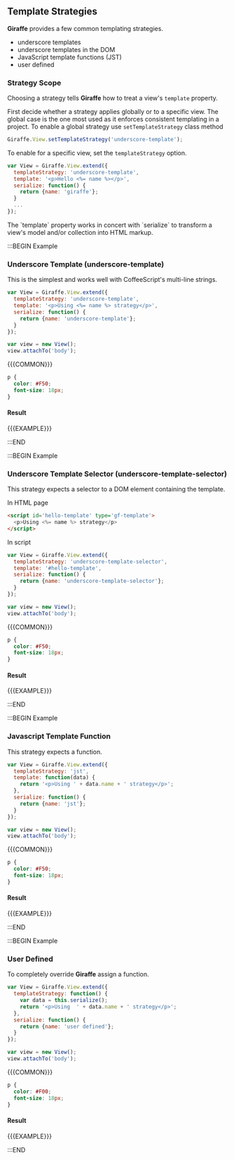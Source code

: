 ## Template Strategies

__Giraffe__ provides a few common templating strategies.

* underscore templates
* underscore templates in the DOM
* JavaScript template functions (JST)
* user defined

### Strategy Scope

Choosing a strategy tells __Giraffe__ how to treat a view's `template`
property.

First decide whether a strategy applies globally or to a specific view.
The global case is the one most used as it enforces consistent templating
in a project. To enable a global strategy use `setTemplateStrategy` class
method

```js
Giraffe.View.setTemplateStrategy('underscore-template');
```

To enable for a specific view, set the `templateStrategy` option.

```js
var View = Giraffe.View.extend({
  templateStrategy: 'underscore-template',
  template: '<p>Hello <%= name %></p>',
  serialize: function() {
    return {name: 'giraffe'};
  }
  ...
});
```

<div class='note' markdown='1'>
The `template` property works in concert with `serialize`
to transform a view's model and/or collection into HTML markup.
</div>

:::BEGIN Example
### Underscore Template (underscore-template)

This is the simplest and works well with CoffeeScript's multi-line
strings.

```js
var View = Giraffe.View.extend({
  templateStrategy: 'underscore-template',
  template: '<p>Using <%= name %> strategy</p>',
  serialize: function() {
    return {name: 'underscore-template'};
  }
});

var view = new View();
view.attachTo('body');
```

{{{COMMON}}}

```css --hide
p {
  color: #F50;
  font-size: 18px;
}
```


#### Result

{{{EXAMPLE}}}

:::END


:::BEGIN Example
### Underscore Template Selector (underscore-template-selector)

This strategy expects a selector to a DOM element containing the template.

In HTML page

```html
<script id='hello-template' type='gf-template'>
  <p>Using <%= name %> strategy</p>
</script>
```

In script

```js
var View = Giraffe.View.extend({
  templateStrategy: 'underscore-template-selector',
  template: '#hello-template',
  serialize: function() {
    return {name: 'underscore-template-selector'};
  }
});

var view = new View();
view.attachTo('body');
```

{{{COMMON}}}

```css --hide
p {
  color: #F50;
  font-size: 18px;
}
```


#### Result

{{{EXAMPLE}}}

:::END

:::BEGIN Example
### Javascript Template Function

This strategy expects a function.

```js
var View = Giraffe.View.extend({
  templateStrategy: 'jst',
  template: function(data) {
    return '<p>Using ' + data.name + ' strategy</p>';
  },
  serialize: function() {
    return {name: 'jst'};
  }
});

var view = new View();
view.attachTo('body');
```

{{{COMMON}}}

```css --hide
p {
  color: #F50;
  font-size: 18px;
}
```

#### Result

{{{EXAMPLE}}}

:::END


:::BEGIN Example
### User Defined

To completely override __Giraffe__ assign a function.

```js
var View = Giraffe.View.extend({
  templateStrategy: function() {
    var data = this.serialize();
    return '<p>Using  ' + data.name + ' strategy</p>';
  },
  serialize: function() {
    return {name: 'user defined'};
  }
});

var view = new View();
view.attachTo('body');
```

{{{COMMON}}}

```css --hide
p {
  color: #F00;
  font-size: 18px;
}
```

#### Result

{{{EXAMPLE}}}

:::END


